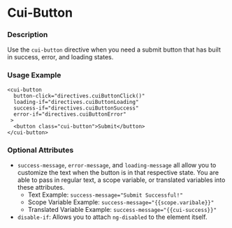 # Cui-Button

### Description
Use the `cui-button` directive when you need a submit button that has built in success, error, and loading states.

### Usage Example

```
<cui-button
  button-click="directives.cuiButtonClick()"
  loading-if="directives.cuiButtonLoading"
  success-if="directives.cuiButtonSuccess"
  error-if="directives.cuiButtonError"
 >
  <button class="cui-button">Submit</button>
</cui-button>
```

### Optional Attributes

* `success-message`, `error-message`, and `loading-message` all allow you to customize the text when the button is in that respective state. You are able to pass in regular text, a scope variable, or translated variables into these attributes.
	* Text Example: `success-message="Submit Successful!"`
	* Scope Variable Example: `success-message="{{scope.varibale}}"`
	* Translated Variable Example: `success-message="{{cui-success}}"`
* `disable-if`: Allows you to attach `ng-disabled` to the element itself.
